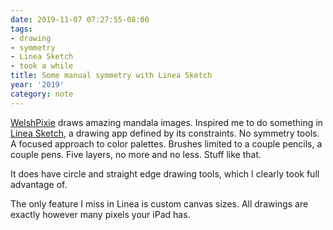 ```yaml
---
date: 2019-11-07 07:27:55-08:00
tags:
- drawing
- symmetry
- Linea Sketch
- took a while
title: Some manual symmetry with Linea Sketch
year: '2019'
category: note
---
```


[WelshPixie][] draws amazing mandala images. Inspired me to do something in [Linea Sketch][], a drawing app defined
by its constraints. No symmetry tools. A focused approach to color palettes. Brushes limited to a couple
pencils, a couple pens. Five layers, no more and no less. Stuff like that.

It does have circle and straight edge drawing tools, which I clearly took full advantage of.

The only feature I miss in Linea is custom canvas sizes. All drawings are exactly however many pixels your
iPad has.

[WelshPixie]: http://delsdoodles.com/
[Linea Sketch]: https://linea-app.com/
